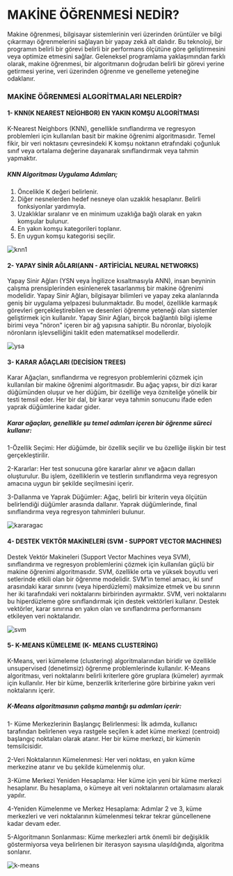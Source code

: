 # MAKİNE ÖĞRENMESİ NEDİR?

Makine öğrenmesi, bilgisayar sistemlerinin veri üzerinden örüntüler ve bilgi çıkarmayı öğrenmelerini sağlayan bir yapay zekâ alt dalıdır. 
Bu teknoloji, bir programın belirli bir görevi belirli bir performans ölçütüne göre geliştirmesini veya optimize etmesini sağlar. 
Geleneksel programlama yaklaşımından farklı olarak, makine öğrenmesi, bir algoritmanın doğrudan belirli bir görevi yerine getirmesi yerine, veri üzerinden öğrenme ve genelleme yeteneğine odaklanır.

### MAKİNE ÖĞRENMESİ ALGORİTMALARI NELERDİR?

#### 1- KNN(K NEAREST NEİGHBOR) EN YAKIN KOMŞU ALGORİTMASI
K-Nearest Neighbors (KNN), genellikle sınıflandırma ve regresyon problemleri için kullanılan basit bir makine öğrenimi algoritmasıdır. 
Temel fikir, bir veri noktasını çevresindeki K komşu noktanın etrafındaki çoğunluk sınıf veya ortalama değerine dayanarak sınıflandırmak veya tahmin yapmaktır.

  ##### KNN Algoritması Uygulama Adımları;
  
1.	Öncelikle K değeri belirlenir.
2.	Diğer nesnelerden hedef nesneye olan uzaklık hesaplanır. Belirli fonksiyonlar yardımıyla.
3.	Uzaklıklar sıralanır ve en minimum uzaklığa bağlı olarak en yakın komşular bulunur.
4.	En yakın komşu kategorileri toplanır.
5.	En uygun komşu kategorisi seçilir.

![knn1](https://github.com/fatmanurkarsatar/Machine_Learning_Projects/assets/93381609/89b0074a-c1cb-41be-913f-033c5189a064)

#### 2- YAPAY SİNİR AĞLARI(ANN - ARTİFİCİAL NEURAL NETWORKS)

Yapay Sinir Ağları (YSN veya İngilizce kısaltmasıyla ANN), insan beyninin çalışma prensiplerinden esinlenerek tasarlanmış bir makine öğrenimi modelidir. 
Yapay Sinir Ağları, bilgisayar bilimleri ve yapay zeka alanlarında geniş bir uygulama yelpazesi bulunmaktadır. 
Bu model, özellikle karmaşık görevleri gerçekleştirebilen ve desenleri öğrenme yeteneği olan sistemler geliştirmek için kullanılır.
Yapay Sinir Ağları, birçok bağlantılı bilgi işleme birimi veya "nöron" içeren bir ağ yapısına sahiptir. 
Bu nöronlar, biyolojik nöronların işlevselliğini taklit eden matematiksel modellerdir. 

![ysa](https://github.com/fatmanurkarsatar/Machine_Learning_Projects/assets/93381609/8546ebcb-b2da-411e-bf35-118a446234a3)


#### 3- KARAR AĞAÇLARI (DECİSİON TREES)

Karar Ağaçları, sınıflandırma ve regresyon problemlerini çözmek için kullanılan bir makine öğrenimi algoritmasıdır. 
Bu ağaç yapısı, bir dizi karar düğümünden oluşur ve her düğüm, bir özelliğe veya özniteliğe yönelik bir testi temsil eder. 
Her bir dal, bir karar veya tahmin sonucunu ifade eden yaprak düğümlerine kadar gider.

  ##### Karar ağaçları, genellikle şu temel adımları içeren bir öğrenme süreci kullanır:
  
1-Özellik Seçimi: Her düğümde, bir özellik seçilir ve bu özelliğe ilişkin bir test gerçekleştirilir.

2-Kararlar: Her test sonucuna göre kararlar alınır ve ağacın dalları oluşturulur. Bu işlem, özelliklerin ve testlerin sınıflandırma veya regresyon amacına uygun bir şekilde seçilmesini içerir.

3-Dallanma ve Yaprak Düğümler: Ağaç, belirli bir kriterin veya ölçütün belirlendiği düğümler arasında dallanır. Yaprak düğümlerinde, final sınıflandırma veya regresyon tahminleri bulunur.

![kararagac](https://github.com/fatmanurkarsatar/Machine_Learning_Projects/assets/93381609/0bd2be1e-2ce8-4c87-9ce2-908812ef9d95)

#### 4- DESTEK VEKTÖR MAKİNELERİ (SVM - SUPPORT VECTOR MACHINES)

Destek Vektör Makineleri (Support Vector Machines veya SVM), sınıflandırma ve regresyon problemlerini çözmek için kullanılan güçlü bir makine öğrenimi algoritmasıdır. 
SVM, özellikle orta ve yüksek boyutlu veri setlerinde etkili olan bir öğrenme modelidir.
SVM'in temel amacı, iki sınıf arasındaki karar sınırını (veya hiperdüzlemi) maksimize etmek ve bu sınırın her iki tarafındaki veri noktalarını birbirinden ayırmaktır.
SVM, veri noktalarını bu hiperdüzleme göre sınıflandırmak için destek vektörleri kullanır. 
Destek vektörler, karar sınırına en yakın olan ve sınıflandırma performansını etkileyen veri noktalarıdır.

![svm](https://github.com/fatmanurkarsatar/Machine_Learning_Projects/assets/93381609/c35e396e-53d5-4ba6-b689-91632852bf9f)

#### 5- K-MEANS KÜMELEME (K- MEANS CLUSTERİNG)

K-Means, veri kümeleme (clustering) algoritmalarından biridir ve özellikle unsupervised (denetimsiz) öğrenme problemlerinde kullanılır. 
K-Means algoritması, veri noktalarını belirli kriterlere göre gruplara (kümeler) ayırmak için kullanılır.
Her bir küme, benzerlik kriterlerine göre birbirine yakın veri noktalarını içerir.

  ##### K-Means algoritmasının çalışma mantığı şu adımları içerir:
  
1- Küme Merkezlerinin Başlangıç Belirlenmesi: İlk adımda, kullanıcı tarafından belirlenen veya rastgele seçilen k adet küme merkezi (centroid) başlangıç noktaları olarak atanır.
Her bir küme merkezi, bir kümenin temsilcisidir.

2-Veri Noktalarının Kümelenmesi: Her veri noktası, en yakın küme merkezine atanır ve bu şekilde kümelenmiş olur.

3-Küme Merkezi Yeniden Hesaplama: Her küme için yeni bir küme merkezi hesaplanır. Bu hesaplama, o kümeye ait veri noktalarının ortalamasını alarak yapılır.

4-Yeniden Kümelenme ve Merkez Hesaplama: Adımlar 2 ve 3, küme merkezleri ve veri noktalarının kümelenmesi tekrar tekrar güncellenene kadar devam eder.

5-Algoritmanın Sonlanması: Küme merkezleri artık önemli bir değişiklik göstermiyorsa veya belirlenen bir iterasyon sayısına ulaşıldığında, algoritma sonlanır.

![k-means](https://github.com/fatmanurkarsatar/Machine_Learning_Projects/assets/93381609/7f54c91c-3345-47ca-b6d0-dca7fce98d6d)












